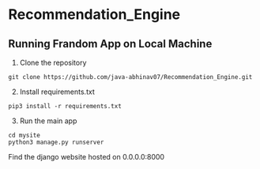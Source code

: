# Recommendation_Engine

Running Frandom App on Local Machine
------------------------------------
1. Clone the repository
```
git clone https://github.com/java-abhinav07/Recommendation_Engine.git
```
2. Install requirements.txt
```
pip3 install -r requirements.txt
```
3. Run the main app
```
cd mysite
python3 manage.py runserver
```
Find the django website hosted on 0.0.0.0:8000


